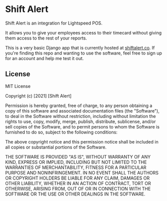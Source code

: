 # Shift Alert

Shift Alert is an integration for Lightspeed POS.

It allows you to give your employees access to their timecard without giving them access to the rest of your reports.

This is a very basic Django app that is currently hosted at [shiftalert.co](https://shiftalert.co). If you're finding this repo and wanting to use the software, feel free to sign up for an account and help me test it out. 

## License

MIT License

Copyright (c) [2021] [Shift Alert]

Permission is hereby granted, free of charge, to any person obtaining a copy
of this software and associated documentation files (the "Software"), to deal
in the Software without restriction, including without limitation the rights
to use, copy, modify, merge, publish, distribute, sublicense, and/or sell
copies of the Software, and to permit persons to whom the Software is
furnished to do so, subject to the following conditions:

The above copyright notice and this permission notice shall be included in all
copies or substantial portions of the Software.

THE SOFTWARE IS PROVIDED "AS IS", WITHOUT WARRANTY OF ANY KIND, EXPRESS OR
IMPLIED, INCLUDING BUT NOT LIMITED TO THE WARRANTIES OF MERCHANTABILITY,
FITNESS FOR A PARTICULAR PURPOSE AND NONINFRINGEMENT. IN NO EVENT SHALL THE
AUTHORS OR COPYRIGHT HOLDERS BE LIABLE FOR ANY CLAIM, DAMAGES OR OTHER
LIABILITY, WHETHER IN AN ACTION OF CONTRACT, TORT OR OTHERWISE, ARISING FROM,
OUT OF OR IN CONNECTION WITH THE SOFTWARE OR THE USE OR OTHER DEALINGS IN THE
SOFTWARE.
